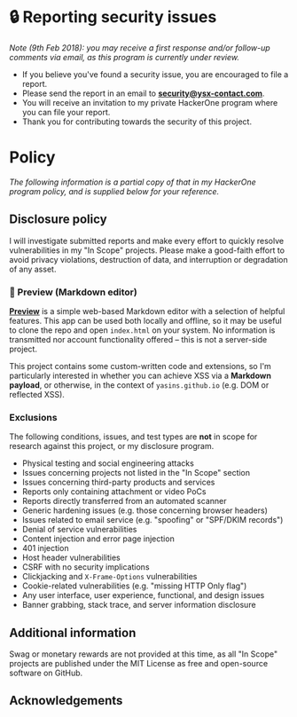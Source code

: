 # 🔒 Reporting security issues
*Note (9th Feb 2018): you may receive a first response and/or follow-up comments via email, as this program is currently under review.*

* If you believe you've found a security issue, you are encouraged to file a report.
* Please send the report in an email to **security@ysx-contact.com**.
* You will receive an invitation to my private HackerOne program where you can file your report.
* Thank you for contributing towards the security of this project.

# Policy
_The following information is a partial copy of that in my HackerOne program policy, and is supplied below for your reference._
 
## Disclosure policy
I will investigate submitted reports and make every effort to quickly resolve vulnerabilities in my "In Scope" projects. Please make a good-faith effort to avoid privacy violations, destruction of data, and interruption or degradation of any asset.
 
### 📝 Preview (Markdown editor)
[**Preview**](https://github.com/yasinS/preview) is a simple web-based Markdown editor with a selection of helpful features. This app can be used both locally and offline, so it may be useful to clone the repo and open `index.html` on your system. No information is transmitted nor account functionality offered – this is not a server-side project.

This project contains some custom-written code and extensions, so I'm particularly interested in whether you can achieve XSS via a **Markdown payload**, or otherwise, in the context of `yasins.github.io` (e.g. DOM or reflected XSS).

### Exclusions
The following conditions, issues, and test types are **not** in scope for research against this project, or my disclosure program.
 
 * Physical testing and social engineering attacks
 * Issues concerning projects not listed in the "In Scope" section
 * Issues concerning third-party products and services
 * Reports only containing attachment or video PoCs
 * Reports directly transferred from an automated scanner
 * Generic hardening issues (e.g. those concerning browser headers)
 * Issues related to email service (e.g. "spoofing" or "SPF/DKIM records")
 * Denial of service vulnerabilities
 * Content injection and error page injection
 * 401 injection
 * Host header vulnerabilities
 * CSRF with no security implications
 * Clickjacking and `X-Frame-Options` vulnerabilities
 * Cookie-related vulnerabilities (e.g. "missing HTTP Only flag")
 * Any user interface, user experience, functional, and design issues
 * Banner grabbing, stack trace, and server information disclosure
 
## Additional information
Swag or monetary rewards are not provided at this time, as all "In Scope" projects are published under the MIT License as free and open-source software on GitHub.

## Acknowledgements
